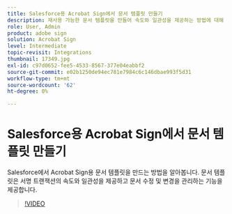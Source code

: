 ```yaml
---
title: Salesforce용 Acrobat Sign에서 문서 템플릿 만들기
description: 재사용 가능한 문서 템플릿을 만들어 속도와 일관성을 제공하는 방법에 대해 알아봅니다.
role: User, Admin
product: adobe sign
solution: Acrobat Sign
level: Intermediate
topic-revisit: Integrations
thumbnail: 17349.jpg
exl-id: c97d0652-fee5-4533-8567-377e04eabbf2
source-git-commit: e02b1250de94ec781e7984c6c146dbae993f5d31
workflow-type: tm+mt
source-wordcount: '62'
ht-degree: 0%

---
```


# Salesforce용 Acrobat Sign에서 문서 템플릿 만들기

Salesforce에서 Acrobat Sign용 문서 템플릿을 만드는 방법을 알아봅니다. 문서 템플릿은 서명 트랜잭션의 속도와 일관성을 제공하고 문서 수정 및 변경을 관리하는 기능을 제공합니다.

>[!VIDEO](https://video.tv.adobe.com/v/17349?hidetitle=true)
